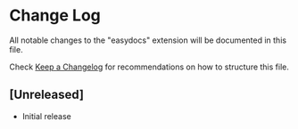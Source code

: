 # Change Log

All notable changes to the "easydocs" extension will be documented in this file.

Check [Keep a Changelog](http://keepachangelog.com/) for recommendations on how to structure this file.

## [Unreleased]

- Initial release